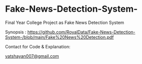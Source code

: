 # Fake-News-Detection-System-
Final Year College Project as Fake News Detection System

Synopsis  : https://github.com/RoyalData/Fake-News-Detection-System-/blob/main/Fake%20News%20Detection.pdf

Contact for Code & Explanation:

vatshayan007@gmail.com
